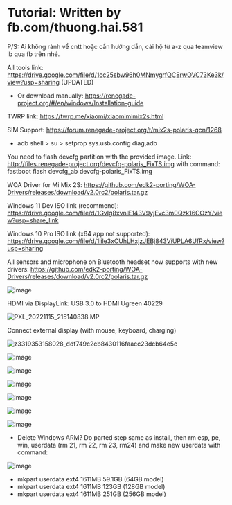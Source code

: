 # Tutorial: Written by fb.com/thuong.hai.581 #

P/S: Ai không rành về cntt hoặc cần hướng dẫn, cài hộ từ a-z qua teamview ib qua fb trên nhé.

All tools link: https://drive.google.com/file/d/1cc25sbw96h0MNmygrfQC8rwOVC73Ke3k/view?usp=sharing (UPDATED)
  - Or download manually: https://renegade-project.org/#/en/windows/Installation-guide

TWRP link: https://twrp.me/xiaomi/xiaomimimix2s.html

SIM Support: https://forum.renegade-project.org/t/mix2s-polaris-qcn/1268
  - adb shell > su > setprop sys.usb.config diag,adb

You need to flash devcfg partition with the provided image. Link: http://files.renegade-project.org/devcfg-polaris_FixTS.img with command: fastboot flash devcfg_ab devcfg-polaris_FixTS.img

WOA Driver for Mi Mix 2S: https://github.com/edk2-porting/WOA-Drivers/releases/download/v2.0rc2/polaris.tar.gz

Windows 11 Dev ISO link (recommend): https://drive.google.com/file/d/1GvIg8xvnlE143V9yjEvc3m0Qzk16COzY/view?usp=share_link

Windows 10 Pro ISO link (x64 app not supported): https://drive.google.com/file/d/1iile3xCUhLHxjzJEBj843ViUPLA6UfRx/view?usp=sharing

All sensors and microphone on Bluetooth headset now supports with new drivers: https://github.com/edk2-porting/WOA-Drivers/releases/download/v2.0rc2/polaris.tar.gz

![image](https://user-images.githubusercontent.com/58414694/178842437-bfbb02f2-b1f5-4f6f-984b-0ddc407fc83b.png)

HDMI via DisplayLink: USB 3.0 to HDMI Ugreen 40229

![PXL_20221115_215140838 MP](https://user-images.githubusercontent.com/58414694/202033152-7b63d7a4-9b66-41fa-9e2e-1bf0725dbe15.jpg)

Connect external display (with mouse, keyboard, charging) 

![z3319353158028_ddf749c2cb8430116faacc23dcb64e5c](https://user-images.githubusercontent.com/58414694/161889855-d5792d90-c82b-47ff-8fc2-0891e41faf74.jpg)

![image](https://user-images.githubusercontent.com/58414694/155492248-047e4360-e764-45c5-a0fe-959516f26fd2.png)

![image](https://user-images.githubusercontent.com/58414694/154401085-158931b3-8fd5-4adc-9786-ca7a82b5f793.png)

![image](https://user-images.githubusercontent.com/58414694/154398603-d881e278-1df9-4203-845d-a85b9fd4fd0e.png)

![image](https://user-images.githubusercontent.com/58414694/154398734-c84fb992-eca5-4d0d-97ee-db81c945a102.png)

![image](https://user-images.githubusercontent.com/58414694/154399964-8c23c776-51dc-4900-9ecc-5168b2844784.png)

![image](https://user-images.githubusercontent.com/58414694/154399776-6790111e-3646-4e25-9ddb-2e1ad2975feb.png)

* Delete Windows ARM? Do parted step same as install, then rm esp, pe, win, userdata (rm 21, rm 22, rm 23, rm24) and make new userdata with command: 

![image](https://user-images.githubusercontent.com/58414694/171090939-eaeba3e7-c753-4867-9664-b927091cbf91.png)

 + mkpart userdata ext4 1611MB 59.1GB (64GB model)
 + mkpart userdata ext4 1611MB 123GB (128GB model)
 + mkpart userdata ext4 1611MB 251GB (256GB model)
